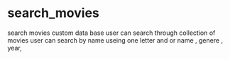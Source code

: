# search_movies
search movies custom data base
user can search through collection of movies 
user can search by name useing one letter and or name , genere , year, 
